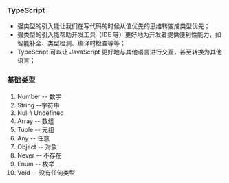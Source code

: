 ### TypeScript
* 强类型的引入能让我们在写代码的时候从值优先的思维转变成类型优先；
* 强类型的引入能帮助开发工具（IDE 等）更好地为开发者提供便利性能力，如智能补全、类型检测、编译时检查等等；
* TypeScript 可以让 JavaScript 更好地与其他语言进行交互，甚至转换为其他语言；

### 基础类型
1. Number -- 数字
2. String  --字符串
3. Null \ Undefined
4. Array -- 数组
5. Tuple -- 元组
6. Any -- 任意
7. Object -- 对象
8. Never -- 不存在
9. Enum -- 枚举
10. Void -- 没有任何类型